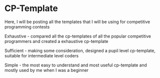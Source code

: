 # CP-Template
Here, I will be posting all the templates that I will be using for competitive programming contests

Exhaustive - compared all the cp-templates of all the popular competitive programmers and created a exhaustive cp-template

Sufficient - making some consideration, designed a pupil level cp-template, suitable for intermediate level coders

Simple - the most easy to understand and most useful cp-template and mostly used by me when I was a beginner
